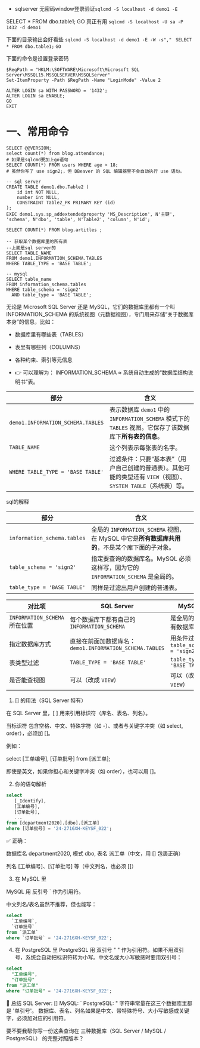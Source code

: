 - sqlserver 无密码window登录验证`sqlcmd -S localhost -d demo1 -E`

SELECT * FROM dbo.table1;
GO
真正有用
`sqlcmd -S localhost -U sa -P 1432 -d demo1`

下面的目录输出会好看些
`sqlcmd -S localhost -d demo1 -E -W -s"," `
`SELECT * FROM dbo.table1;`
`GO`

下面的命令是设置登录密码
```{shell}
$RegPath = "HKLM:\SOFTWARE\Microsoft\Microsoft SQL Server\MSSQL15.MSSQLSERVER\MSSQLServer"
Set-ItemProperty -Path $RegPath -Name "LoginMode" -Value 2

ALTER LOGIN sa WITH PASSWORD = '1432';
ALTER LOGIN sa ENABLE;
GO
EXIT
```

# 一、常用命令

```{shell}
SELECT @@VERSION;
select count(*) from blog.attendance;
# 如果是sqlcmd要加上go语句
SELECT COUNT(*) FROM users WHERE age > 18;
# 虽然你写了 use sign2;，但 DBeaver 的 SQL 编辑器里不会自动执行 use 语句。
```

```{sql}
-- sql server
CREATE TABLE demo1.dbo.Table2 (
	id int NOT NULL,
	number int NULL,
	CONSTRAINT Table2_PK PRIMARY KEY (id)
);
EXEC demo1.sys.sp_addextendedproperty 'MS_Description', N'主键', 'schema', N'dbo', 'table', N'Table2', 'column', N'id';

SELECT COUNT(*) FROM blog.artitles ;

-- 获取某个数据库里的所有表
--上面是sql server的
SELECT TABLE_NAME
FROM demo1.INFORMATION_SCHEMA.TABLES
WHERE TABLE_TYPE = 'BASE TABLE';

-- mysql
SELECT table_name
FROM information_schema.tables
WHERE table_schema = 'sign2'
  AND table_type = 'BASE TABLE';
```

无论是 Microsoft SQL Server 还是 MySQL，它们的数据库里都有一个叫 INFORMATION_SCHEMA 的系统视图（元数据视图），专门用来存储“关于数据库本身”的信息，比如：
- 数据库里有哪些表（TABLES）

- 表里有哪些列（COLUMNS）

- 各种约束、索引等元信息

- 👉 可以理解为：
INFORMATION_SCHEMA ≈ 系统自动生成的“数据库结构说明书”表。

| 部分                               | 含义                                                                          |
| --------------------------------- | --------------------------------------------------------------------------- |
| `demo1.INFORMATION_SCHEMA.TABLES` | 表示数据库 `demo1` 中的 `INFORMATION_SCHEMA` 模式下的 `TABLES` 视图。它保存了该数据库下**所有表的信息**。 |
| `TABLE_NAME`                      | 这个列表示每张表的名字。                                                                |
| `WHERE TABLE_TYPE = 'BASE TABLE'` | 过滤条件：只要“基本表”（用户自己创建的普通表）。其他可能的类型还有 `VIEW`（视图）、`SYSTEM TABLE`（系统表）等。         |

sql的解释

| 部分                          | 含义                                                               |
| --------------------------- | ---------------------------------------------------------------- |
| `information_schema.tables` | 全局的 `INFORMATION_SCHEMA` 视图，在 MySQL 中它是**所有数据库共用的**，不是某个库下面的子对象。 |
| `table_schema = 'sign2'`    | 指定要查询的数据库名。MySQL 必须这样写，因为它的 `INFORMATION_SCHEMA` 是全局的。           |
| `table_type = 'BASE TABLE'` | 同样是过滤出用户创建的普通表。                                                  |

| 对比项                       | SQL Server                                   | MySQL                          |
| ------------------------- | -------------------------------------------- | ------------------------------ |
| `INFORMATION_SCHEMA` 所在位置 | 每个数据库下都有自己的 `INFORMATION_SCHEMA`             | 是全局的，所有数据库共用                   |
| 指定数据库方式                   | 直接在前面加数据库名：`demo1.INFORMATION_SCHEMA.TABLES` | 用条件过滤：`table_schema = 'sign2'` |
| 表类型过滤                     | `TABLE_TYPE = 'BASE TABLE'`                  | `table_type = 'BASE TABLE'`    |
| 是否能查视图                    | 可以（改成 `VIEW`）                                | 可以（改成 `VIEW`）                  |

1. [] 的用法（SQL Server 特有）

在 SQL Server 里，[ ] 用来引用标识符（库名、表名、列名）。

当标识符 包含空格、中文、特殊字符（如 -）、或者与关键字冲突（如 select, order），必须加 []。

例如：

select [工单编号], [订单批号] from [派工单];


即使是英文，如果你担心和关键字冲突（如 order），也可以用 []。

2. 你的语句解析
```sql
select 
   [_Identify],
   [工单编号],
   [订单批号],
   ...
from [department2020].[dbo].[派工单]
where [订单批号] = '24-2716XH-KEYSF_022';
```

✅ 正确：

数据库名 department2020, 模式 dbo, 表名 派工单（中文，用 [] 包裹正确）

列名 [工单编号]、[订单批号] 等（中文列名，也必须 []）

3. 在 MySQL 里

MySQL 用 反引号  ` 作为引用符。

中文列名/表名虽然不推荐，但也能写：
```sql
select 
  `工单编号`,
  `订单批号`
from `派工单`
where `订单批号` = '24-2716XH-KEYSF_022';
```
4. 在 PostgreSQL 里
PostgreSQL 用 双引号 " " 作为引用符。如果不用双引号，系统会自动把标识符转为小写。中文名或大小写敏感时要用双引号：
```sql
select 
  "工单编号",
  "订单批号"
from "派工单"
where "订单批号" = '24-2716XH-KEYSF_022';
```
🔑 总结
SQL Server: []
MySQL: `
PostgreSQL: "
字符串常量在这三个数据库里都是 '单引号'。
数据库、表名、列名如果是中文、带特殊符号、大小写敏感或关键字，必须加对应的引用符。

要不要我帮你写一份这条查询在 三种数据库（SQL Server / MySQL / PostgreSQL） 的完整对照版本？







